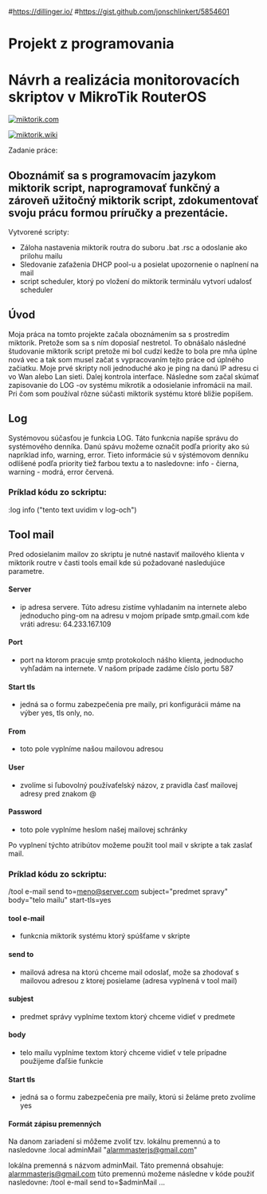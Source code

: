 #https://dillinger.io/
#https://gist.github.com/jonschlinkert/5854601



#   Projekt z programovania
#   Návrh a realizácia monitorovacích skriptov v MikroTik RouterOS

[![miktorik.com](https://i.mt.lv/img/mt/v2/logo.svg)](https://mikrotik.com/)

[![miktorik.wiki](https://wiki.mikrotik.com/images/thumb/1/18/Ros.png/48px-Ros.png)](https://wiki.mikrotik.com/wiki/Main_Page)

Zadanie práce:
## Oboznámiť sa s programovacím jazykom miktorik script, naprogramovať funkčný a zároveň užitočný miktorik script, zdokumentovať svoju prácu formou príručky a prezentácie.

Vytvorené scripty:
  - Záloha nastavenia miktorik routra do suboru .bat .rsc a odoslanie ako prilohu mailu
  - Sledovanie zaťaženia DHCP pool-u a posielat upozornenie o naplnení na mail
  - script scheduler, ktorý po vložení do miktorik terminálu vytvorí udalosť scheduler

## Úvod
Moja práca na tomto projekte začala oboznámením sa s prostredím miktorik. Pretože som sa s ním doposiaľ nestretol. To obnášalo následné študovanie miktorik script pretože mi bol cudzí kedže to bola pre mňa úplne nová vec a tak som musel začat s vypracovaním tejto práce od úplného začiatku. Moje prvé skripty noli jednoduché ako je ping na danú IP adresu ci vo Wan alebo Lan sieti. Dalej kontrola interface. Následne som začal skúmať zapisovanie do LOG -ov systému mikrotik a odosielanie infromácii na mail. Pri čom som používal rôzne súčasti miktorik systému ktoré bližie popíšem.
## Log
Systémovou súčasťou je funkcia LOG. Táto funkcnia napíše správu do systémového denníka. Danú spávu možeme označit podľa priority ako sú napríklad info, warning, error. Tieto informácie sú v sýstémovom denníku odlíšené podľa priority tiež farbou textu a to nasledovne: info - čierna, warning - modrá, error červená.
### Príklad kódu zo sckriptu:
:log info ("tento text uvidim v log-och")
## Tool mail
Pred odosielanim mailov zo skriptu je nutné nastaviť mailového klienta v miktorik routre v časti tools email kde sú požadované nasledujúce parametre.
#### Server
- ip adresa servere. Túto adresu zistíme vyhladaním na internete alebo jednoducho ping-om na adresu v mojom prípade smtp.gmail.com kde vráti adresu: 64.233.167.109
#### Port
- port na ktorom pracuje smtp protokoloch nášho klienta, jednoducho vyhľadám na internete. V našom prípade zadáme číslo portu 587
#### Start tls
- jedná sa o formu zabezpečenia pre maily, pri konfigurácii máme na výber yes, tls only, no.
#### From
- toto pole vyplníme našou mailovou adresou
#### User
- zvolíme si ľubovolný používaťelský názov, z pravidla časť mailovej adresy pred znakom @
#### Password
- toto pole vyplníme heslom našej mailovej schránky

Po vyplnení týchto atribútov možeme použit tool mail v skripte a tak zaslať mail.
### Príklad kódu zo sckriptu:
/tool e-mail send to=meno@server.com subject="predmet spravy" body="telo mailu" start-tls=yes
#### tool e-mail
- funkcnia miktorik systému ktorý spúšťame v skripte
#### send to
- mailová adresa na ktorú chceme mail odoslať, može sa zhodovať s mailovou adresou z ktorej posielame (adresa vyplnená v tool mail)
#### subjest
-  predmet správy vyplníme textom ktorý chceme vidieť v predmete
#### body
- telo mailu vyplníme textom ktorý chceme vidieť v tele prípadne použijeme ďaľšie funkcie
#### Start tls
- jedná sa o formu zabezpečenia pre maily, ktorú si želáme preto zvolíme yes

#### Formát zápisu premenných
Na danom zariadení si môžeme zvoliť tzv. lokálnu premennú a to nasledovne
:local adminMail "alarmmasterjs@gmail.com"

lokálna premenná s názvom adminMail. Táto premenná obsahuje: alarmmasterjs@gmail.com
túto premennú možeme následne v kóde použiť nasledovne:
/tool e-mail send to=$adminMail ...
